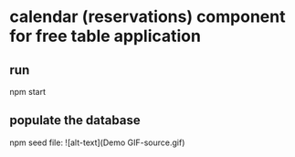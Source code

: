 # calendar (reservations) component for free table application

## run

npm start

## populate the database

npm seed
file: ![alt-text](Demo GIF-source.gif)
